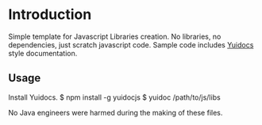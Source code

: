 # Introduction

Simple template for Javascript Libraries creation. No libraries, no dependencies, just scratch javascript code. Sample code includes [Yuidocs](http://yui.github.com/yuidoc/) style documentation.

## Usage

Install Yuidocs.
	$ npm install -g yuidocjs
	$ yuidoc /path/to/js/libs

No Java engineers were harmed during the making of these files.